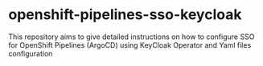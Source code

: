 # openshift-pipelines-sso-keycloak
This repository aims to give detailed instructions on how to configure SSO for OpenShift Pipelines (ArgoCD) using KeyCloak Operator and Yaml files configuration
